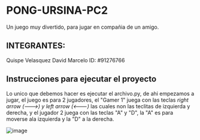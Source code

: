 # PONG-URSINA-PC2
Un juego muy divertido, para jugar en compañia de un amigo.


## INTEGRANTES: 

Quispe Velasquez David Marcelo
ID: #91276766


## Instrucciones para ejecutar el proyecto

Lo unico que debemos hacer es ejecutar el archivo.py, de ahi empezamos a jugar,
el juego es para 2 jugadores, el "Gamer 1" juega con las teclas *right arrow (--->) y left arrow (<---)*
las cuales non las teclitas de izquierda y derecha, y el jugador 2 juega con las teclas "A" y "D", 
la "A" es para moverse ala izquierda y la "D" a la derecha.


![image](https://user-images.githubusercontent.com/91276766/146404444-88c7001a-c034-4596-8ef9-cc9e89bbdd05.png)



